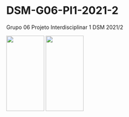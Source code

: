 # DSM-G06-PI1-2021-2
Grupo 06 Projeto Interdisciplinar 1 DSM 2021/2

<p float="left">
	<img width="100px"  height="200px" src="https://cdn.jsdelivr.net/gh/devicons/devicon/icons/html5/html5-original.svg" />
	<img width="100px"  height="200px" src="https://cdn.jsdelivr.net/gh/devicons/devicon/icons/css3/css3-original.svg" />
</p>